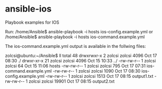 # ansible-ios
Playbook examples for IOS

Run:
/home/Ansible$ ansible-playbook -i hosts ios-config.example.yml
or
/home/Ansible$ ansible-playbook -i hosts ios-command.example.yml

The ios-command.example.yml output is available in the follwing files:

zolcsi@ubuntu:~/Ansible$ ll
total 48
drwxrwxr-x  2 zolcsi zolcsi  4096 Oct 17 08:30 ./
drwxr-xr-x 21 zolcsi zolcsi  4096 Oct 15 10:33 ../
-rw-rw-r--  1 zolcsi zolcsi    64 Oct 15 11:06 hosts
-rw-rw-r--  1 zolcsi zolcsi   795 Oct 17 07:31 ios-command.example.yml
-rw-rw-r--  1 zolcsi zolcsi  1090 Oct 17 08:30 ios-config.example.yml
-rw-rw-r--  1 zolcsi zolcsi  1513 Oct 17 08:15 output1.txt
-rw-rw-r--  1 zolcsi zolcsi 19901 Oct 17 08:15 output2.txt
